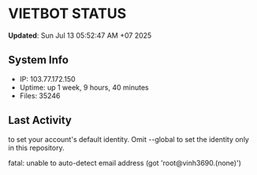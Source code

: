 # VIETBOT STATUS
**Updated**: Sun Jul 13 05:52:47 AM +07 2025

## System Info
- IP: 103.77.172.150
- Uptime: up 1 week, 9 hours, 40 minutes
- Files: 35246

## Last Activity

to set your account's default identity.
Omit --global to set the identity only in this repository.

fatal: unable to auto-detect email address (got 'root@vinh3690.(none)')
